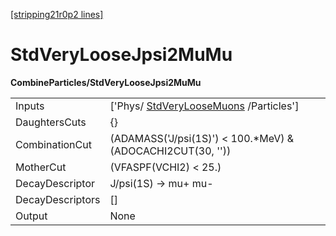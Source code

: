 [[stripping21r0p2 lines]](./stripping21r0p2-index)

# StdVeryLooseJpsi2MuMu

**CombineParticles/StdVeryLooseJpsi2MuMu**

|                  |                                                                                 |
|------------------|---------------------------------------------------------------------------------|
| Inputs           | ['Phys/ [StdVeryLooseMuons](./stripping21r0p2-stdveryloosemuons) /Particles'] |
| DaughtersCuts    | {}                                                                              |
| CombinationCut   | (ADAMASS('J/psi(1S)') \< 100.\*MeV) & (ADOCACHI2CUT(30, ''))                    |
| MotherCut        | (VFASPF(VCHI2) \< 25.)                                                          |
| DecayDescriptor  | J/psi(1S) -\> mu+ mu-                                                           |
| DecayDescriptors | []                                                                            |
| Output           | None                                                                            |
